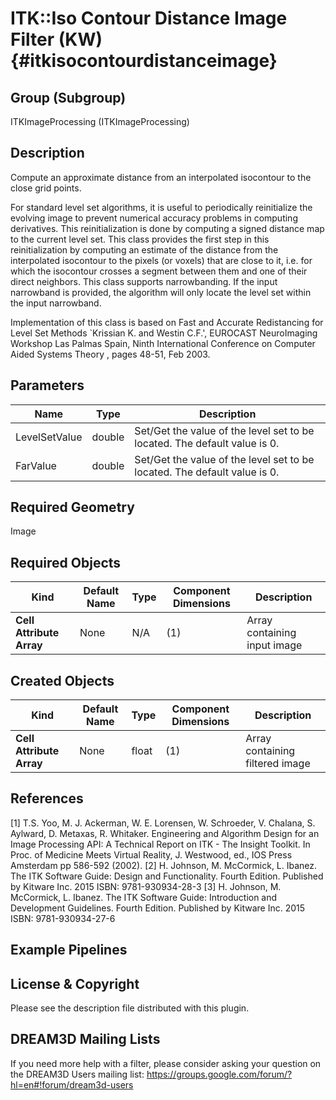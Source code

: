 ITK::Iso Contour Distance Image Filter (KW) {#itkisocontourdistanceimage}
==========================

## Group (Subgroup) ##

ITKImageProcessing (ITKImageProcessing)

## Description ##

Compute an approximate distance from an interpolated isocontour to the close grid points.

For standard level set algorithms, it is useful to periodically reinitialize the evolving image to prevent numerical accuracy problems in computing derivatives. This reinitialization is done by computing a signed distance map to the current level set. This class provides the first step in this reinitialization by computing an estimate of the distance from the interpolated isocontour to the pixels (or voxels) that are close to it, i.e. for which the isocontour crosses a segment between them and one of their direct neighbors. This class supports narrowbanding. If the input narrowband is provided, the algorithm will only locate the level set within the input narrowband.

Implementation of this class is based on Fast and Accurate Redistancing for Level Set Methods `Krissian K. and Westin C.F.', EUROCAST NeuroImaging Workshop Las Palmas Spain, Ninth International Conference on Computer Aided Systems Theory , pages 48-51, Feb 2003.

## Parameters ##

| Name | Type | Description |
|------|------|-------------|
| LevelSetValue | double| Set/Get the value of the level set to be located. The default value is 0. |
| FarValue | double| Set/Get the value of the level set to be located. The default value is 0. |


## Required Geometry ##

Image

## Required Objects ##

| Kind | Default Name | Type | Component Dimensions | Description |
|------|--------------|------|----------------------|-------------|
| **Cell Attribute Array** | None | N/A | (1)  | Array containing input image

## Created Objects ##

| Kind | Default Name | Type | Component Dimensions | Description |
|------|--------------|------|----------------------|-------------|
| **Cell Attribute Array** | None | float | (1)  | Array containing filtered image

## References ##

[1] T.S. Yoo, M. J. Ackerman, W. E. Lorensen, W. Schroeder, V. Chalana, S. Aylward, D. Metaxas, R. Whitaker. Engineering and Algorithm Design for an Image Processing API: A Technical Report on ITK - The Insight Toolkit. In Proc. of Medicine Meets Virtual Reality, J. Westwood, ed., IOS Press Amsterdam pp 586-592 (2002). 
[2] H. Johnson, M. McCormick, L. Ibanez. The ITK Software Guide: Design and Functionality. Fourth Edition. Published by Kitware Inc. 2015 ISBN: 9781-930934-28-3
[3] H. Johnson, M. McCormick, L. Ibanez. The ITK Software Guide: Introduction and Development Guidelines. Fourth Edition. Published by Kitware Inc. 2015 ISBN: 9781-930934-27-6

## Example Pipelines ##



## License & Copyright ##

Please see the description file distributed with this plugin.

## DREAM3D Mailing Lists ##

If you need more help with a filter, please consider asking your question on the DREAM3D Users mailing list:
https://groups.google.com/forum/?hl=en#!forum/dream3d-users
